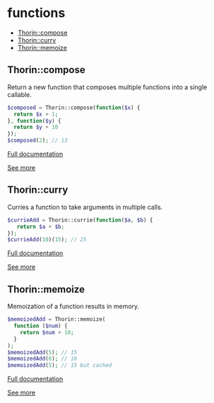 # functions

- [Thorin::compose](#Thorin_compose)
- [Thorin::curry](#Thorin_curry)
- [Thorin::memoize](#Thorin_memoize)
<a name="Thorin_compose"></a>
## Thorin::compose
Return a new function that composes multiple functions into a single callable.
```php
$composed = Thorin::compose(function($x) {
  return $x + 1;
}, function($y) {
  return $y + 10
});
$composed(2); // 13
```

[Full documentation](/doc/src/functions/functions/t_compose.md)

[See more](https://github.com/appzcoder/30-seconds-of-php-code)

<a name="Thorin_curry"></a>
## Thorin::curry
Curries a function to take arguments in multiple calls.
```php
$currieAdd = Thorin::currie(function($a, $b) {
   return $a + $b;
});
$currieAdd(10)(15); // 25
```

[Full documentation](/doc/src/functions/functions/t_curry.md)

[See more](https://github.com/appzcoder/30-seconds-of-php-code)

<a name="Thorin_memoize"></a>
## Thorin::memoize
Memoization of a function results in memory.
```php
$memoizedAdd = Thorin::memoize(
  function ($num) {
    return $num + 10;
  }
);
$memoizedAdd(5); // 15
$memoizedAdd(6); // 16
$memoizedAdd(5); // 15 but cached
```

[Full documentation](/doc/src/functions/functions/t_memoize.md)

[See more](https://github.com/appzcoder/30-seconds-of-php-code)
